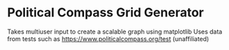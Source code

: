# Political Compass Grid Generator
Takes multiuser input to create a scalable graph using matplotlib
Uses data from tests such as https://www.politicalcompass.org/test (unaffiliated)
